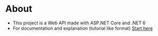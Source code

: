 # About
- This project is a Web API made with ASP.NET Core and .NET 6
- For documentation and explanation (tutorial like format) [Start here](1.%20Start)
